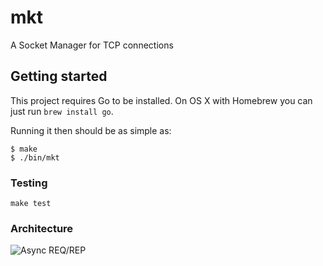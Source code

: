 # mkt

A Socket Manager for TCP connections

## Getting started

This project requires Go to be installed. On OS X with Homebrew you can just run `brew install go`.

Running it then should be as simple as:

```console
$ make
$ ./bin/mkt
```

### Testing

``make test``

### Architecture

![Async REQ/REP](https://github.com/imatix/zguide/raw/master/images/fig38.png)

